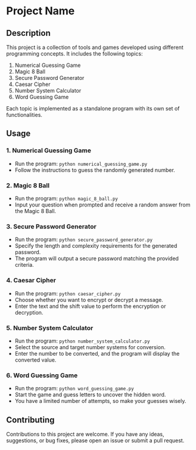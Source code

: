 # Project Name

## Description

This project is a collection of tools and games developed using different programming concepts. It includes the following topics:

1. Numerical Guessing Game
2. Magic 8 Ball
3. Secure Password Generator
4. Caesar Cipher
5. Number System Calculator
6. Word Guessing Game

Each topic is implemented as a standalone program with its own set of functionalities.

## Usage

### 1. Numerical Guessing Game

- Run the program: `python numerical_guessing_game.py`
- Follow the instructions to guess the randomly generated number.

### 2. Magic 8 Ball

- Run the program: `python magic_8_ball.py`
- Input your question when prompted and receive a random answer from the Magic 8 Ball.

### 3. Secure Password Generator

- Run the program: `python secure_password_generator.py`
- Specify the length and complexity requirements for the generated password.
- The program will output a secure password matching the provided criteria.

### 4. Caesar Cipher

- Run the program: `python caesar_cipher.py`
- Choose whether you want to encrypt or decrypt a message.
- Enter the text and the shift value to perform the encryption or decryption.

### 5. Number System Calculator

- Run the program: `python number_system_calculator.py`
- Select the source and target number systems for conversion.
- Enter the number to be converted, and the program will display the converted value.

### 6. Word Guessing Game

- Run the program: `python word_guessing_game.py`
- Start the game and guess letters to uncover the hidden word.
- You have a limited number of attempts, so make your guesses wisely.

## Contributing

Contributions to this project are welcome. If you have any ideas, suggestions, or bug fixes, please open an issue or submit a pull request.
